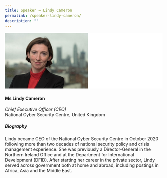 ```yaml
---
title: Speaker – Lindy Cameron
permalink: /speaker-lindy-cameron/
description: ""
---
```

![](/images/Speakers/Lindy%20Cameron.jpg)

#### **Ms Lindy Cameron**

*Chief Executive Officer (CEO)*  
National Cyber Security Centre, United Kingdom

##### **Biography**
Lindy became CEO of the National Cyber Security Centre in October 2020 following more than two decades of national security policy and crisis management experience. She was previously a Director-General in the Northern Ireland Office and at the Department for International Development (DFID). After starting her career in the private sector, Lindy served across government both at home and abroad, including postings in Africa, Asia and the Middle East.